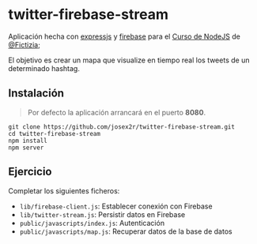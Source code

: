 # twitter-firebase-stream

Aplicación hecha con [expressjs](http://expressjs.com/) y [firebase](https://firebase.google.com) para el [Curso de NodeJS](https://github.com/Fictizia/Curso-Node.js-para-desarrolladores-Front-end_ed5) de [@Fictizia](https://github.com/Fictizia);

El objetivo es crear un mapa que visualize en tiempo real los tweets de un determinado hashtag.

## Instalación

> Por defecto la aplicación arrancará en el puerto **8080**.

```
git clone https://github.com/josex2r/twitter-firebase-stream.git
cd twitter-firebase-stream
npm install
npm server
```

## Ejercicio

Completar los siguientes ficheros:

- `lib/firebase-client.js`: Establecer conexión con Firebase
- `lib/twitter-stream.js`: Persistir datos en Firebase
- `public/javascripts/index.js`: Autenticación
- `public/javascripts/map.js`: Recuperar datos de la base de datos
